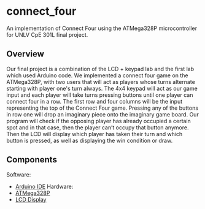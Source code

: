 # connect_four
An implementation of Connect Four using the ATMega328P microcontroller for UNLV CpE 301L final project.
## Overview
Our final project is a combination of the LCD + keypad lab and the first lab which used Arduino code. We implemented a connect four game on the ATMega328P, with two users that will act as players whose turns alternate starting with player one's turn always. The 4x4 keypad will act as our game input and each player will take turns pressing buttons until one player can connect four in a row. The first row and four columns will be the input representing the top of the Connect Four game. Pressing any of the buttons in row one will drop an imaginary piece onto the imaginary game board. Our program will check if the opposing player has already occupied a certain spot and in that case, then the player can’t occupy that button anymore. Then the LCD will display which player has taken their turn and which button is pressed, as well as displaying the win condition or draw.
## Components
Software:
- [Arduino IDE](https://www.arduino.cc/en/software)
Hardware:
- [ATMega328P](https://www.microchip.com/en-us/product/ATmega328P)
- [LCD Display](https://www.amazon.com/SunFounder-Serial-Module-Display-Arduino/dp/B019K5X53O/ref=asc_df_B019K5X53O/?tag=hyprod-20&linkCode=df0&hvadid=312760964359&hvpos=&hvnetw=g&hvrand=17107115202404698256&hvpone=&hvptwo=&hvqmt=&hvdev=c&hvdvcmdl=&hvlocint=&hvlocphy=9030833&hvtargid=pla-563014027379&th=1)
